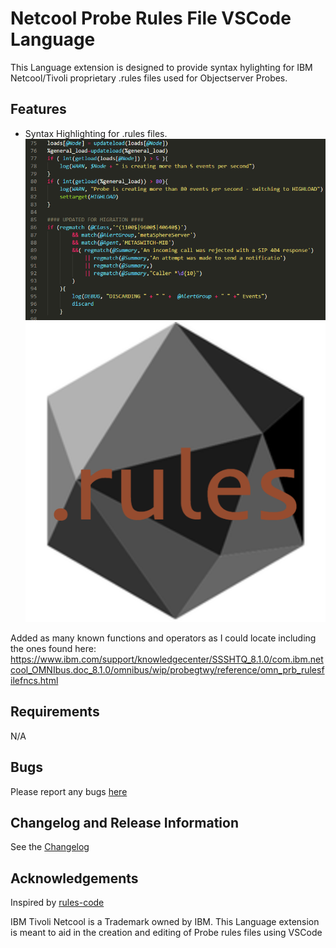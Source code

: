 # Netcool Probe Rules File VSCode Language

This Language extension is designed to provide syntax hylighting for IBM Netcool/Tivoli proprietary .rules files used for Objectserver Probes.

## Features
- Syntax Highlighting for .rules files.
![Syntax Hilighting](assets/highlighting.png)
![Icon](assets/rules.png)

Added as many known functions and operators as I could locate including the ones found here:
https://www.ibm.com/support/knowledgecenter/SSSHTQ_8.1.0/com.ibm.netcool_OMNIbus.doc_8.1.0/omnibus/wip/probegtwy/reference/omn_prb_rulesfilefncs.html

## Requirements
N/A

## Bugs
Please report any bugs [here](https://github.com/TheGreatSardini/ibm_rules_extension/issues) 

## Changelog and Release Information
See the [Changelog](CHANGELOG.md)  

## Acknowledgements
Inspired by [rules-code](https://github.com/lichtwellenreiter/rules-code/issues)

IBM Tivoli Netcool is a Trademark owned by IBM.
This Language extension is meant to aid in the creation and editing of Probe rules files using VSCode
